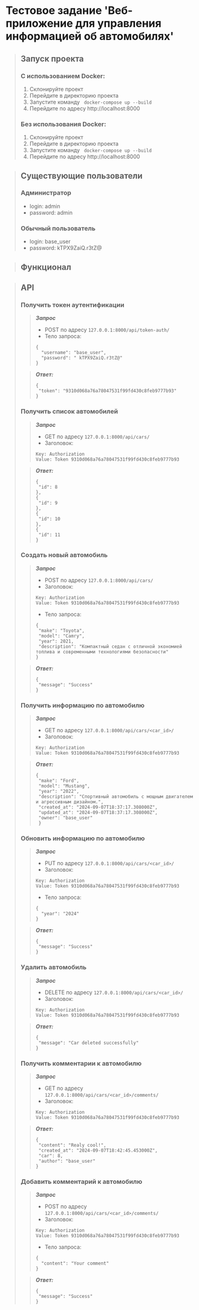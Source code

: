 # Тестовое задание 'Веб-приложение для управления информацией об автомобилях' #

> ## Запуск проекта ##
> ### С использованием Docker: ###
> 1. Склонируйте проект
> 2. Перейдите в директорию проекта
> 3. Запустите команду ``` docker-compose up --build```
> 4. Перейдите по адресу http://localhost:8000
>
> ### Без использования Docker: ###
> 1. Склонируйте проект
> 2. Перейдите в директорию проекта
> 3. Запустите команду ``` docker-compose up --build```
> 4. Перейдите по адресу http://localhost:8000

> ## Существующие пользователи ##
> ### Администратор ###
> - login: admin
> - password: admin
>   
> ### Обычный пользователь ###
> - login: base_user
> - password: kTPX9ZaiQ.r3tZ@

> ## Функционал ##


> ## API ##
> 
> ### Получить токен аутентификации  ###
> > ***Запрос***
> > - POST по адресу ```127.0.0.1:8000/api/token-auth/```
> > - Тело запроса:
> > ```
> > {
> >   "username": "base_user",
> >   "password": " kTPX9ZaiQ.r3tZ@"
> > }
> > ```
>
> > ***Ответ:***
> > ```
> >{
> >  "token": "9310d068a76a78047531f99fd430c8feb9777b93"
> >}
> > ```
> 
> ### Получить список автомобилей ###
> > ***Запрос***
> > - GET по адресу ```127.0.0.1:8000/api/cars/```
> > - Заголовок:
> > ```
> > Key: Authorization
> > Value: Token 9310d068a76a78047531f99fd430c8feb9777b93
> > ```
> 
> > ***Ответ:***
> > ```
> > {
> >  "id": 8
> > },
> > {
> >  "id": 9
> > },
> > {
> >  "id": 10
> > },
> > {
> >  "id": 11
> > }
> > ```
> 
> ### Создать новый автомобиль ###
> > ***Запрос***
> > - POST по адресу ```127.0.0.1:8000/api/cars/```
> > - Заголовок:
> > ```
> > Key: Authorization
> > Value: Token 9310d068a76a78047531f99fd430c8feb9777b93
> > ```
> > - Тело запроса:
> > ```
> > {
> >  "make": "Toyota",
> >  "model": "Camry",
> >  "year": 2021,
> >  "description": "Компактный седан с отличной экономией топлива и современными технологиями безопасности"
> > }
> > ```
> 
> > ***Ответ:***
> > ```
> > {
> >  "message": "Success"
> > }
> > ```
> 
> ### Получить информацию по автомобилю ###
> > ***Запрос***
> > - GET по адресу ```127.0.0.1:8000/api/cars/<car_id>/```
> > - Заголовок:
> > ```
> > Key: Authorization
> > Value: Token 9310d068a76a78047531f99fd430c8feb9777b93
> > ```
> 
> > ***Ответ:***
> > ```
> > {
> >  "make": "Ford",
> >  "model": "Mustang",
> >  "year": "2022",
> >  "description": "Спортивный автомобиль с мощным двигателем и агрессивным дизайном.",
> >  "created_at": "2024-09-07T18:37:17.308000Z",
> >  "updated_at": "2024-09-07T18:37:17.308000Z",
> >  "owner": "base_user"
> >  }
> > ```
> 
> ### Обновить информацию по автомобилю ###
> > ***Запрос***
> > - PUT по адресу ```127.0.0.1:8000/api/cars/<car_id>/```
> > - Заголовок:
> > ```
> > Key: Authorization
> > Value: Token 9310d068a76a78047531f99fd430c8feb9777b93
> > ```
> > - Тело запроса:
> > ```
> > {
> >   "year": "2024"
> > }
> > ```
> 
> > ***Ответ:***
> > ```
> > {
> >  "message": "Success"
> > }
> > ```
> 
> ### Удалить автомобиль ###
> > ***Запрос***
> > - DELETE по адресу ```127.0.0.1:8000/api/cars/<car_id>/```
> > - Заголовок:
> > ```
> > Key: Authorization
> > Value: Token 9310d068a76a78047531f99fd430c8feb9777b93
> > ```
> 
> > ***Ответ:***
> > ```
> > {
> >  "message": "Car deleted successfully"
> > }
> > ```
>
> ### Получить комментарии к автомобилю ###
> > ***Запрос***
> > - GET по адресу ```127.0.0.1:8000/api/cars/<car_id>/comments/```
> > - Заголовок:
> > ```
> > Key: Authorization
> > Value: Token 9310d068a76a78047531f99fd430c8feb9777b93
> > ```
> 
> > ***Ответ:***
> > ```
> > {
> >  "content": "Realy cool!",
> >  "created_at": "2024-09-07T18:42:45.453000Z",
> >  "car": 8,
> >  "author": "base_user"
> > }
> > ```
>
> ### Добавить комментарий к автомобилю ###
> > ***Запрос***
> > - POST по адресу ```127.0.0.1:8000/api/cars/<car_id>/comments/```
> > - Заголовок:
> > ```
> > Key: Authorization
> > Value: Token 9310d068a76a78047531f99fd430c8feb9777b93
> > ```
> > - Тело запроса:
> > ```
> > {
> >   "content": "Your comment"
> > }
> > ```
> 
> > ***Ответ:***
> > ```
> > {
> >  "message": "Success"
> > }
> > ```
>
